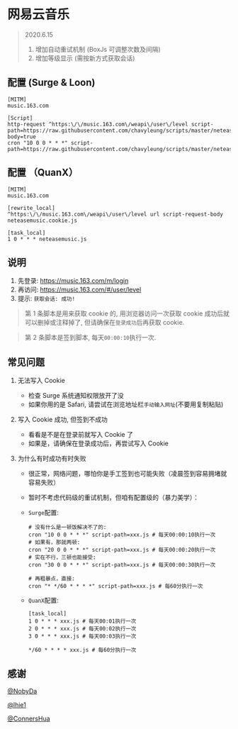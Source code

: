 # 网易云音乐

> 2020.6.15
>
> 1. 增加自动重试机制 (BoxJs 可调整次数及间隔)
> 2. 增加等级显示 (需按新方式获取会话)

## 配置 (Surge & Loon)

```properties
[MITM]
music.163.com

[Script]
http-request ^https:\/\/music.163.com\/weapi\/user\/level script-path=https://raw.githubusercontent.com/chavyleung/scripts/master/neteasemusic/neteasemusic.cookie.js,requires-body=true
cron "10 0 0 * * *" script-path=https://raw.githubusercontent.com/chavyleung/scripts/master/neteasemusic/neteasemusic.js
```

## 配置 （QuanX）

```properties
[MITM]
music.163.com

[rewrite_local]
^https:\/\/music.163.com\/weapi\/user\/level url script-request-body neteasemusic.cookie.js

[task_local]
1 0 * * * neteasemusic.js
```

## 说明

1. 先登录: <https://music.163.com/m/login>
2. 再访问: <https://music.163.com/#/user/level>
3. 提示: `获取会话: 成功!`

> 第 1 条脚本是用来获取 cookie 的, 用浏览器访问一次获取 cookie 成功后就可以删掉或注释掉了, 但请确保在`登录成功`后再获取 cookie.

> 第 2 条脚本是签到脚本, 每天`00:00:10`执行一次.

## 常见问题

1. 无法写入 Cookie

   - 检查 Surge 系统通知权限放开了没
   - 如果你用的是 Safari, 请尝试在浏览地址栏`手动输入网址`(不要用复制粘贴)

2. 写入 Cookie 成功, 但签到不成功

   - 看看是不是在登录前就写入 Cookie 了
   - 如果是，请确保在登录成功后，再尝试写入 Cookie

3. 为什么有时成功有时失败

   - 很正常，网络问题，哪怕你是手工签到也可能失败（凌晨签到容易拥堵就容易失败）
   - 暂时不考虑代码级的重试机制，但咱有配置级的（暴力美学）：

   - `Surge`配置:

     ```properties
     # 没有什么是一顿饭解决不了的:
     cron "10 0 0 * * *" script-path=xxx.js # 每天00:00:10执行一次
     # 如果有，那就两顿:
     cron "20 0 0 * * *" script-path=xxx.js # 每天00:00:20执行一次
     # 实在不行，三顿也能接受:
     cron "30 0 0 * * *" script-path=xxx.js # 每天00:00:30执行一次

     # 再粗暴点，直接:
     cron "* */60 * * * *" script-path=xxx.js # 每60分执行一次
     ```

   - `QuanX`配置:

     ```properties
     [task_local]
     1 0 * * * xxx.js # 每天00:01执行一次
     2 0 * * * xxx.js # 每天00:02执行一次
     3 0 * * * xxx.js # 每天00:03执行一次

     */60 * * * * xxx.js # 每60分执行一次
     ```

## 感谢

[@NobyDa](https://github.com/NobyDa)

[@lhie1](https://github.com/lhie1)

[@ConnersHua](https://github.com/ConnersHua)
